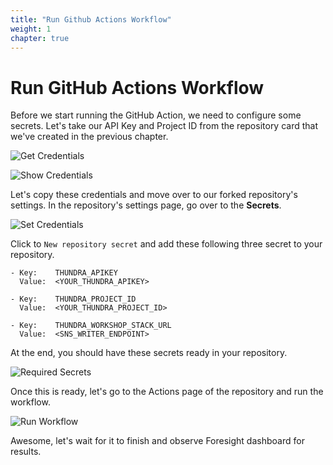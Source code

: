 ```yaml
---
title: "Run Github Actions Workflow"
weight: 1
chapter: true
---
```


# Run GitHub Actions Workflow

Before we start running the GitHub Action, we need to configure some secrets. Let's take our API Key and Project ID from the repository card that we've created in the previous chapter.

![Get Credentials](/images/_foresight/_integration/get-credentials.png)

![Show Credentials](/images/_foresight/_integration/show-credentials.png)

Let's copy these credentials and move over to our forked repository's settings. In the repository's settings page, go over to the **Secrets**.

![Set Credentials](/images/_foresight/_integration/gh-secret-settings.png)

Click to `New repository secret` and add these following three secret to your repository.

```
- Key:    THUNDRA_APIKEY
  Value:  <YOUR_THUNDRA_APIKEY>

- Key:    THUNDRA_PROJECT_ID
  Value:  <YOUR_THUNDRA_PROJECT_ID>

- Key:    THUNDRA_WORKSHOP_STACK_URL
  Value:  <SNS_WRITER_ENDPOINT>
```

At the end, you should have these secrets ready in your repository.

![Required Secrets](/images/_foresight/_integration/required-secrets.png)

Once this is ready, let's go to the Actions page of the repository and run the workflow.

![Run Workflow](/images/_foresight/_integration/run-workflow.png)

Awesome, let's wait for it to finish and observe Foresight dashboard for results.
